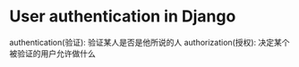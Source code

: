 # User authentication in Django

authentication(验证): 验证某人是否是他所说的人
authorization(授权): 决定某个被验证的用户允许做什么